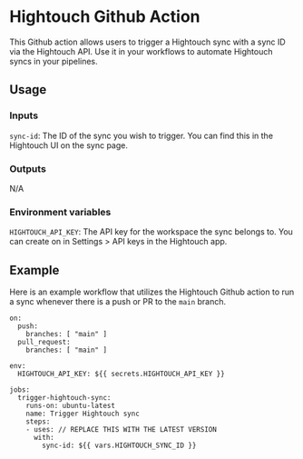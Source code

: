 # Hightouch Github Action

This Github action allows users to trigger a Hightouch sync with a sync ID via the Hightouch API. Use it in your workflows to automate Hightouch syncs in your pipelines.

## Usage

### Inputs

`sync-id`: The ID of the sync you wish to trigger. You can find this in the Hightouch UI on the sync page.

### Outputs

N/A

### Environment variables

`HIGHTOUCH_API_KEY`: The API key for the workspace the sync belongs to. You can create on in Settings > API keys in the Hightouch app.

## Example

Here is an example workflow that utilizes the Hightouch Github action to run a sync whenever there is a push or PR to the `main` branch.

```
on:
  push:
    branches: [ "main" ]
  pull_request:
    branches: [ "main" ]

env:
  HIGHTOUCH_API_KEY: ${{ secrets.HIGHTOUCH_API_KEY }}

jobs:
  trigger-hightouch-sync:
    runs-on: ubuntu-latest
    name: Trigger Hightouch sync
    steps:
    - uses: // REPLACE THIS WITH THE LATEST VERSION
      with:
        sync-id: ${{ vars.HIGHTOUCH_SYNC_ID }}
```
